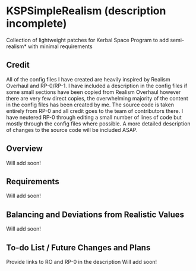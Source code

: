 # KSPSimpleRealism (description incomplete)
Collection of lightweight patches for Kerbal Space Program to add semi-realism* with minimal requirements

## Credit
All of the config files I have created are heavily inspired by Realism Overhaul and RP-0/RP-1. I have included a description in the config files if some small sections have been copied from Realism Overhaul however there are very few direct copies, the overwhelming majority of the content in the config files has been created by me.
The source code is taken entirely from RP-0 and all credit goes to the team of contributors there. I have neutered RP-0 through editing a small number of lines of code but mostly through the config files where possible. A more detailed description of changes to the source code will be included ASAP.

## Overview
Will add soon!
## Requirements
Will add soon!
## Balancing and Deviations from Realistic Values
Will add soon!
## To-do List / Future Changes and Plans
Provide links to RO and RP-0 in the description
Will add soon!
